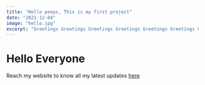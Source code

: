 ```yaml
---
title: "Hello peeps, This is my first project"
date: "2021-12-04"
image: "hello.jpg"
excerpt: "Greetings Greetings Greetings Greetings Greetings Greetings Greetings Greetings Greetings Greetings Greetings Greetings Greetings "
---
```


# Hello Everyone

Reach my website to know all my latest updates [here](https://google.com)
